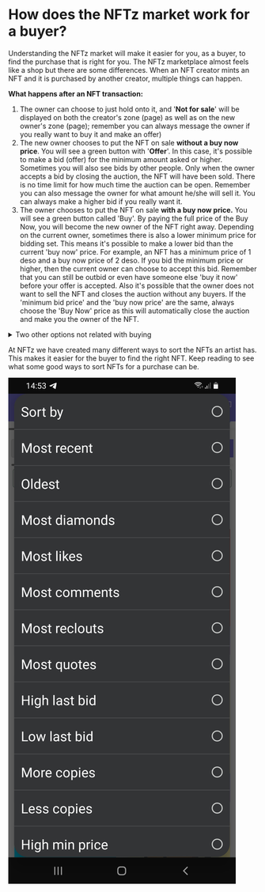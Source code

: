 # How does the NFTz market work for a buyer?

Understanding the NFTz market will make it easier for you, as a buyer, to find the purchase that is right for you. The NFTz marketplace almost feels like a shop but there are some differences. When an NFT creator mints an NFT and it is purchased by another creator, multiple things can happen.&#x20;



**What happens after an NFT transaction:**

1. The owner can choose to just hold onto it, and '**Not for sale**' will be displayed on both the creator's zone (page) as well as on the new owner's zone (page); remember you can always message the owner if you really want to buy it and make an offer) &#x20;
2. The new owner chooses to put the NFT on sale **without a buy now** **price**.  You will see a green button with '**Offer**'. In this case, it's possible to make a bid (offer) for the minimum amount asked or higher. Sometimes you will also see bids by other people. Only when the owner accepts a bid by closing the auction, the NFT will have been sold. There is no time limit for how much time the auction can be open. Remember you can also message the owner for what amount he/she will sell it. You can always make a higher bid if you really want it.  &#x20;
3. The owner chooses to put the NFT on sale **with a buy now price.** You will see a green button called 'Buy'. By paying the full price of the Buy Now, you will become the new owner of the NFT right away. Depending on the current owner, sometimes there is also a lower minimum price for bidding set. This means it's possible to make a lower bid than the current 'buy now' price.  For example, an NFT has a minimum price of 1 deso and a buy now price of 2 deso. If you bid the minimum price or higher, then the current owner can choose to accept this bid. Remember that you can still be outbid or even have someone else 'buy it now' before your offer is accepted. Also it's possible that the owner does not want to sell the NFT and closes the auction without any buyers. If the 'minimum bid price' and the 'buy now price' are the same, always choose the 'Buy Now' price as this will automatically close the auction and make you the owner of the NFT.

<details>

<summary>Two other options not related with buying</summary>

4\. The owner chooses to transfer the NFT to another creator. This happens sometimes if creators trade NFTs with each other or want to gift somebody.

5\. The owner chooses to burn the NFT. If this happens the NFT is removed from the blockchain and will be shown as a post instead of an NFT.&#x20;

</details>



At NFTz we have created many different ways to sort the NFTs an artist has. This makes it easier for the buyer to find the right NFT. Keep reading to see what some good ways to sort NFTs for a purchase can be.

![](../../.gitbook/assets/Sorting.jpg)



